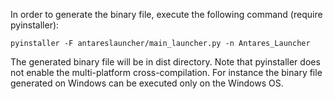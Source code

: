 In order to generate the binary file, execute the following command (require pyinstaller):


```
pyinstaller -F antareslauncher/main_launcher.py -n Antares_Launcher
```

The generated binary file will be in dist directory. Note that pyinstaller does not enable the multi-platform cross-compilation. For instance the binary file generated on Windows can be executed only on the Windows OS.
